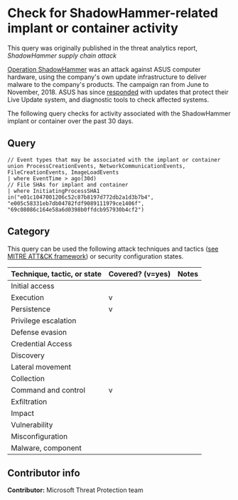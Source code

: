 # Check for ShadowHammer-related implant or container activity

This query was originally published in the threat analytics report, *ShadowHammer supply chain attack*

[Operation ShadowHammer](https://www.vice.com/en_us/article/pan9wn/hackers-hijacked-asus-software-updates-to-install-backdoors-on-thousands-of-computers) was an attack against ASUS computer hardware, using the company's own update infrastructure to deliver malware to the company's products. The campaign ran from June to November, 2018. ASUS has since [responded](https://www.asus.com/News/hqfgVUyZ6uyAyJe1) with updates that protect their Live Update system, and diagnostic tools to check affected systems.

The following query checks for activity associated with the ShadowHammer implant or container over the past 30 days.

## Query

```
​// Event types that may be associated with the implant or container
union ProcessCreationEvents, NetworkCommunicationEvents, FileCreationEvents, ImageLoadEvents
| where EventTime > ago(30d)
// File SHAs for implant and container
| where InitiatingProcessSHA1 in("e01c1047001206c52c87b8197d772db2a1d3b7b4",
"e005c58331eb7db04782fdf9089111979ce1406f", "69c08086c164e58a6d0398b0ffdcb957930b4cf2")
```

## Category

This query can be used the following attack techniques and tactics ([see MITRE ATT&CK framework](https://attack.mitre.org/)) or security configuration states.

| Technique, tactic, or state | Covered? (v=yes) | Notes |
|-|-|-|
| Initial access |  |  |
| Execution | v |  |
| Persistence | v |  |
| Privilege escalation |  |  |
| Defense evasion |  |  |
| Credential Access |  |  |
| Discovery |  |  |
| Lateral movement |  |  |
| Collection |  |  |
| Command and control | v |  |
| Exfiltration |  |  |
| Impact |  |  |
| Vulnerability |  |  |
| Misconfiguration |  |  |
| Malware, component |  |  |

## Contributor info

**Contributor:** Microsoft Threat Protection team
